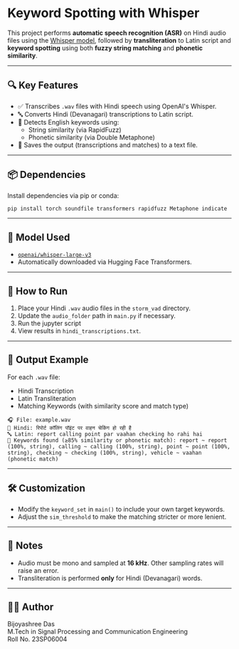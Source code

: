 # Keyword Spotting with Whisper

This project performs **automatic speech recognition (ASR)** on Hindi audio files using the [Whisper model](https://huggingface.co/openai/whisper-large-v3), followed by **transliteration** to Latin script and **keyword spotting** using both **fuzzy string matching** and **phonetic similarity**.

---

## 🔍 Key Features

- ✅ Transcribes `.wav` files with Hindi speech using OpenAI's Whisper.
- 🔤 Converts Hindi (Devanagari) transcriptions to Latin script.
- 🧠 Detects English keywords using:
  - String similarity (via RapidFuzz)
  - Phonetic similarity (via Double Metaphone)
- 📄 Saves the output (transcriptions and matches) to a text file.

---



## 📦 Dependencies

Install dependencies via pip or conda:

```bash
pip install torch soundfile transformers rapidfuzz Metaphone indicate
```


---

## 🧠 Model Used

- [`openai/whisper-large-v3`](https://huggingface.co/openai/whisper-large-v3)
- Automatically downloaded via Hugging Face Transformers.

---

## 🚀 How to Run

1. Place your Hindi `.wav` audio files in the `storm_vad` directory.
2. Update the `audio_folder` path in `main.py` if necessary.
3. Run the jupyter script
4. View results in `hindi_transcriptions.txt`.

---

## 📝 Output Example

For each `.wav` file:
- Hindi Transcription
- Latin Transliteration
- Matching Keywords (with similarity score and match type)

```
🎧 File: example.wav
📝 Hindi: रिपोर्ट कॉलिंग पॉइंट पर वाहन चेकिंग हो रही है
🔤 Latin: report calling point par vaahan checking ho rahi hai
🔎 Keywords found (≥85% similarity or phonetic match): report ~ report (100%, string), calling ~ calling (100%, string), point ~ point (100%, string), checking ~ checking (100%, string), vehicle ~ vaahan (phonetic match)
```

---

## 🛠 Customization

- Modify the `keyword_set` in `main()` to include your own target keywords.
- Adjust the `sim_threshold` to make the matching stricter or more lenient.

---

## 📌 Notes

- Audio must be mono and sampled at **16 kHz**. Other sampling rates will raise an error.
- Transliteration is performed **only** for Hindi (Devanagari) words.

---

## 🙋‍♀️ Author

Bijoyashree Das  
M.Tech in Signal Processing and Communication Engineering  
Roll No. 23SP06004
